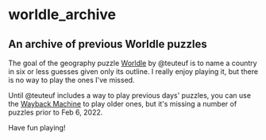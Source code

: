 # worldle_archive

## An archive of previous Worldle puzzles

The goal of the geography puzzle [Worldle](https://worldle.teuteuf.fr) by
@teuteuf is to name a country in six or less guesses given only its outline. I
really enjoy playing it, but there is no way to play the ones I've missed.

Until @teuteuf includes a way to play previous days' puzzles, you can use the
[Wayback Machine](https://web.archive.org/web/*/https://worldle.teuteuf.fr/) to
play older ones, but it's missing a number of puzzles prior to Feb 6, 2022.

Have fun playing!
